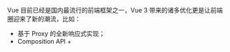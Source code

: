 Vue 目前已经是国内最流⾏的前端框架之⼀，Vue 3 带来的诸多优化更是让前端圈迎来了新的潮流，比如：

- 基于 Proxy 的全新响应式实现；
- Composition API + <script setup> 组织代码的更优方式；
- 更有料的 TypeScript 支持；
- 新的 VDOM diff 逻辑；
- 更小的体积 \+ 更高的性能；
- 生态中还多了 Vite 这个新⼀代工程化工具。

可以说，Vue 3 很好地拥抱了未来，并且在新手友好度上做到了极致。

但即便如此，前端开发者们在学习 Vue 3 时还是会遇到一些困惑。因为大部分的前端工程师都是转行而来，而复杂场景优化和职业生涯进阶都需要系统的计算机训练，这也是前端从业人员割裂的主要原因。很多前端同学想要进阶却不得要领，每每尝试计算机的专业课都被难度劝退。

所以这个专栏除了帮助你进阶 Vue 的开发能⼒，也希望能够通过 Vue 生态源码搭建起前端和计算机知识体系的桥梁，让你窥探到编译原理、数据结构、设计模式等计算机理论在前端的实际应用。最终带你潜入前端技能深水区，全面提升前端开发的核心竞争力。

![](https://static001.geekbang.org/resource/image/b8/95/b8fa99b00f432b7df6d3a292ec0a8095.jpg)

### 课程设计模块

整个专栏共分为以下五个部分：

**课前导读篇**：课程的前置知识，对齐学习目标，上手一个关于 Vue 3 的小应用，初识 Vue 3 新特性，了解 Vue 2 项目升级到 Vue 3 项目的注意事项。

**基础入门篇**：通过⼀个实例开发，对 Vue 3 的核心知识点做一个梳理，让你能够使用 Vue 3 进行简单的项目开发。

**全家桶实战篇**：介绍 Vue 相关的生态库，以及实战开发中需要用到的库，这一部分主要帮助你应对复杂项目。

**Vue 3 进阶开发篇**：在前两个部分的基础之上，进一步深入理解 Vue 本身，帮助初级开发者往中高级方向进阶。

**Vue 3 生态源码篇**：抛开常规的“考究”式源码分析，先宏观了解 Vue 的设计思路，也就是 Vue 为什么会是现在这个样子，之后带你手写实现 mini-vue。此为专栏的升华之处，你前面所积淀下来的编译原理、算法、设计模式等知识相当于你系统化学习前端的第一步，而这一步将会为你持续学习提供动力。